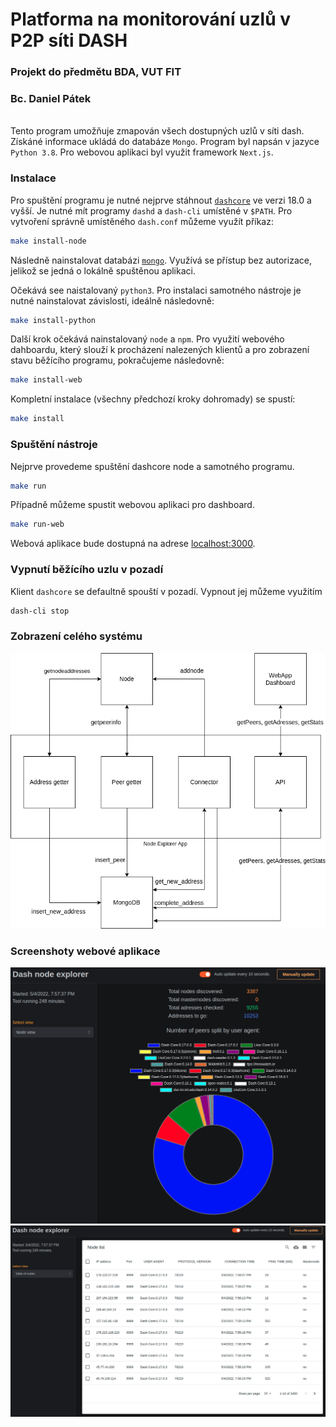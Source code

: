 # Platforma na monitorování uzlů v P2P síti DASH

### Projekt do předmětu BDA, VUT FIT

### Bc. Daniel Pátek

\
Tento program umožňuje zmapován všech dostupných uzlů v síti dash. Získáné informace ukládá do databáze `Mongo`. Program byl napsán v jazyce `Python 3.8`. Pro webovou aplikaci byl využit framework `Next.js`.

### Instalace

Pro spuštění programu je nutné nejprve stáhnout [`dashcore`](https://github.com/dashpay/dash/releases) ve verzi 18.0 a vyšší. Je nutné mít programy `dashd` a `dash-cli` umístěné v `$PATH`. Pro vytvoření správně umístěného `dash.conf` můžeme využít příkaz:

```bash
make install-node
```

Následně nainstalovat databázi [`mongo`](https://www.mongodb.com/try/download/community). Využívá se přístup bez autorizace, jelikož se jedná o lokálně spuštěnou aplikaci.

Očekává see naistalovaný `python3`. Pro instalaci samotného nástroje je nutné nainstalovat závislosti, ideálně následovně:

```sh
make install-python
```

Další krok očekává nainstalovaný `node` a `npm`. Pro využití webového dahboardu, který slouží k procházení nalezených klientů a pro zobrazení stavu běžícího programu, pokračujeme následovně:

```sh
make install-web
```

Kompletní instalace (všechny předchozí kroky dohromady) se spustí:

```sh
make install
```

### Spuštění nástroje

Nejprve provedeme spuštění dashcore node a samotného programu.

```sh
make run
```

Případně můžeme spustit webovou aplikaci pro dashboard.

```sh
make run-web
```

Webová aplikace bude dostupná na adrese [localhost:3000](http://localhost:3000/).

### Vypnutí běžícího uzlu v pozadí

Klient `dashcore` se defaultně spouští v pozadí. Vypnout jej můžeme využitím 

```sh
dash-cli stop
```

### Zobrazení celého systému

![plot](.doc/../doc/img/components.png)

### Screenshoty webové aplikace

![plot](.doc/../doc/img/web_app.png)
![plot](.doc/../doc/img/web_app_2.png)
